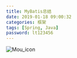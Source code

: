 ```yaml
---
title: MyBatis总结
date: 2019-01-18 09:00:32
categories: 框架
tags: [Spring, Java]
password: lt123456
---
```

![Mou_icon](https://gimg2.baidu.com/image_search/src=http%3A%2F%2Fyuchen-blog-image.oss-ap-southeast-1.aliyuncs.com%2F19-2-4%2F207e3b1c0d9daae22a29b5e4a7f6b2b1.png&refer=http%3A%2F%2Fyuchen-blog-image.oss-ap-southeast-1.aliyuncs.com&app=2002&size=f9999,10000&q=a80&n=0&g=0n&fmt=jpeg?sec=1623575381&t=c810b99af8245f5b5fcf23d3ad643292)
<!-- more -->






